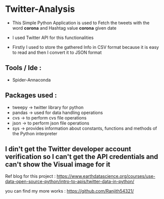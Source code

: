 # Twitter-Analysis


   - This Simple Python Application is used to Fetch the tweets with the word **corona** and Hashtag value **corona** given date
  
   - I used  Twitter API for this functionalities
    
   - Firstly I used to store the gathered Info in CSV format because it is easy to read and then I convert it to JSON format
    

## Tools / Ide :

   - Spider-Annaconda
    
## Packages used :

   -  tweepy   -> twitter library for python 
   -  pandas   -> used for data handling operations
   -  cvs      -> to perform cvs file operations
   -  json     -> to perform json file operations
   -  sys      -> provides information about constants, functions and methods of the Python interpreter
    
  ## I din't get the Twitter developer account verification so I can't get the API credentials and can't show the Visual image for it
  
  
  Ref blog for this project : https://www.earthdatascience.org/courses/use-data-open-source-python/intro-to-apis/twitter-data-in-python/
  
  you can find my more works : https://github.com/Ranjith54321/
    
